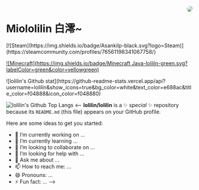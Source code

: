 
<a href="github.com/lolilin">
  <img style="border-radius: 10px" align=right src="https://user-images.githubusercontent.com/60691961/179545384-80b45276-b410-48dd-9afa-954ef455d44f.png">  
</a>

# Miololilin 白澪~
<div align=left>
[![Steam](https://img.shields.io/badge/Asankilp-black.svg?logo=Steam)](https://steamcommunity.com/profiles/76561198341067758/)
  
[![Minecraft](https://img.shields.io/badge/Minecraft Java-lolilin-green.svg?labelColor=green&color=yellowgreen)](https://namemc.com/profile/lolilin)
</div>

<div>
![lolilin's Github stat](https://github-readme-stats.vercel.app/api?username=lolilin&show_icons=true&bg_color=white&text_color=e688ac&title_color=f04888&icon_color=f048880)
</div>

![lolilin's Github Top Langs](https://github-readme-stats.vercel.app/api/top-langs/?username=lolilin&layout=compact&hide_title=1)
<--
**lolilin/lolilin** is a ✨ _special_ ✨ repository because its `README.md` (this file) appears on your GitHub profile.

Here are some ideas to get you started:

- 🔭 I’m currently working on ...
- 🌱 I’m currently learning ...
- 👯 I’m looking to collaborate on ...
- 🤔 I’m looking for help with ...
- 💬 Ask me about ...
- 📫 How to reach me: ...
- 😄 Pronouns: ...
- ⚡ Fun fact: ...
-->
